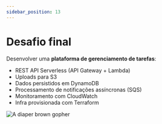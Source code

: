 ```yaml
---
sidebar_position: 13
---
```


# Desafio final

<div className="row">
<div className="col">

Desenvolver uma **plataforma de gerenciamento de tarefas**:

- REST API Serverless (API Gateway + Lambda)
- Uploads para S3
- Dados persistidos em DynamoDB
- Processamento de notificações assíncronas (SQS)
- Monitoramento com CloudWatch
- Infra provisionada com Terraform

</div>
<div className="col col--4 text--center">
<img 
    src={require('@site/static/img/gophers/gopher-star.png').default} 
    style={{ transform:'scale(1.2)', marginTop:'-1rem' }}
    alt="A diaper brown gopher" />
</div>
</div>
